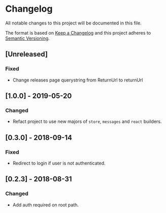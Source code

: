 # Changelog

All notable changes to this project will be documented in this file.

The format is based on [Keep a Changelog](http://keepachangelog.com/en/1.0.0/)
and this project adheres to [Semantic Versioning](http://semver.org/spec/v2.0.0.html).

## [Unreleased]
### Fixed
- Change releases page querystring from ReturnUrl to returnUrl

## [1.0.0] - 2019-05-20

### Changed

- Refact project to use new majors of `store`, `messages` and `react` builders.

## [0.3.0] - 2018-09-14

### Fixed

- Redirect to login if user is not authenticated.

## [0.2.3] - 2018-08-31

### Changed

- Add auth required on root path.
